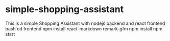 # simple-shopping-assistant
This is a simple Shopping Assistant with nodejs backend and react frontend
bash
cd frontend
npm install react-markdown remark-gfm
npm install
npm start